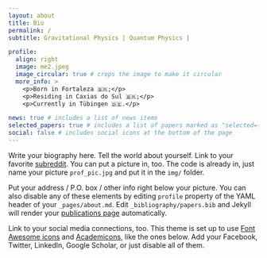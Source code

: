 ```yaml
---
layout: about
title: Bio
permalink: /
subtitle: Gravitational Physics | Quantum Physics |

profile:
  align: right
  image: me2.jpeg
  image_circular: true # crops the image to make it circular
  more_info: >
    <p>Born in Fortaleza 🇧🇷;</p>
    <p>Residing in Caxias do Sul 🇧🇷;</p>
    <p>Currently in Tübingen 🇩🇪.</p>

news: true # includes a list of news items
selected_papers: true # includes a list of papers marked as "selected={true}"
social: false # includes social icons at the bottom of the page
---
```


Write your biography here. Tell the world about yourself. Link to your favorite [subreddit](http://reddit.com). You can put a picture in, too. The code is already in, just name your picture `prof_pic.jpg` and put it in the `img/` folder.

Put your address / P.O. box / other info right below your picture. You can also disable any of these elements by editing `profile` property of the YAML header of your `_pages/about.md`. Edit `_bibliography/papers.bib` and Jekyll will render your [publications page](/al-folio/publications/) automatically.

Link to your social media connections, too. This theme is set up to use [Font Awesome icons](https://fontawesome.com/) and [Academicons](https://jpswalsh.github.io/academicons/), like the ones below. Add your Facebook, Twitter, LinkedIn, Google Scholar, or just disable all of them.
